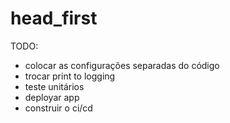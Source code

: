 # head_first


TODO:

- colocar as configurações separadas do código
- trocar print to logging
- teste unitários
- deployar app
- construir o ci/cd
